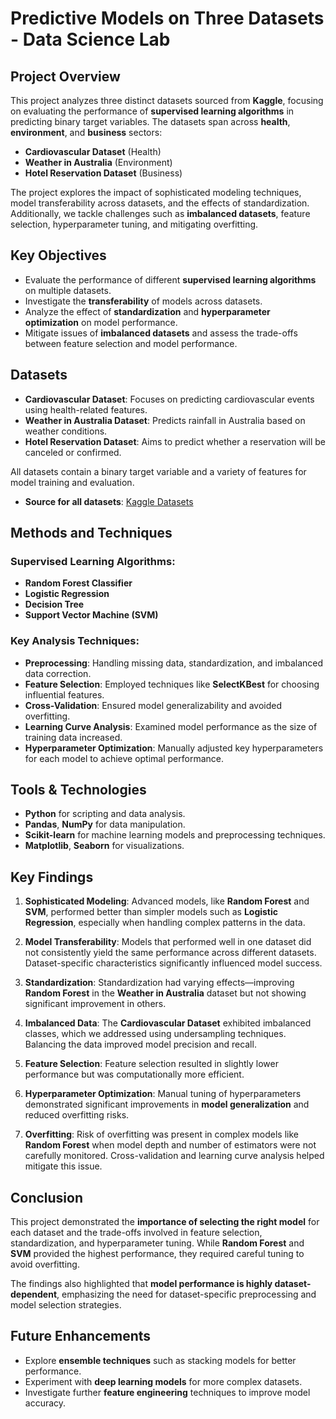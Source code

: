 # Predictive Models on Three Datasets - Data Science Lab

## Project Overview
This project analyzes three distinct datasets sourced from **Kaggle**, focusing on evaluating the performance of **supervised learning algorithms** in predicting binary target variables. The datasets span across **health**, **environment**, and **business** sectors:
- **Cardiovascular Dataset** (Health)
- **Weather in Australia** (Environment)
- **Hotel Reservation Dataset** (Business)

The project explores the impact of sophisticated modeling techniques, model transferability across datasets, and the effects of standardization. Additionally, we tackle challenges such as **imbalanced datasets**, feature selection, hyperparameter tuning, and mitigating overfitting.

## Key Objectives
- Evaluate the performance of different **supervised learning algorithms** on multiple datasets.
- Investigate the **transferability** of models across datasets.
- Analyze the effect of **standardization** and **hyperparameter optimization** on model performance.
- Mitigate issues of **imbalanced datasets** and assess the trade-offs between feature selection and model performance.

## Datasets
- **Cardiovascular Dataset**: Focuses on predicting cardiovascular events using health-related features.
- **Weather in Australia Dataset**: Predicts rainfall in Australia based on weather conditions.
- **Hotel Reservation Dataset**: Aims to predict whether a reservation will be canceled or confirmed.

All datasets contain a binary target variable and a variety of features for model training and evaluation.

- **Source for all datasets**: [Kaggle Datasets](https://www.kaggle.com/datasets)

## Methods and Techniques
### Supervised Learning Algorithms:
- **Random Forest Classifier**
- **Logistic Regression**
- **Decision Tree**
- **Support Vector Machine (SVM)**

### Key Analysis Techniques:
- **Preprocessing**: Handling missing data, standardization, and imbalanced data correction.
- **Feature Selection**: Employed techniques like **SelectKBest** for choosing influential features.
- **Cross-Validation**: Ensured model generalizability and avoided overfitting.
- **Learning Curve Analysis**: Examined model performance as the size of training data increased.
- **Hyperparameter Optimization**: Manually adjusted key hyperparameters for each model to achieve optimal performance.

## Tools & Technologies
- **Python** for scripting and data analysis.
- **Pandas**, **NumPy** for data manipulation.
- **Scikit-learn** for machine learning models and preprocessing techniques.
- **Matplotlib**, **Seaborn** for visualizations.

## Key Findings
1. **Sophisticated Modeling**: Advanced models, like **Random Forest** and **SVM**, performed better than simpler models such as **Logistic Regression**, especially when handling complex patterns in the data.
   
2. **Model Transferability**: Models that performed well in one dataset did not consistently yield the same performance across different datasets. Dataset-specific characteristics significantly influenced model success.

3. **Standardization**: Standardization had varying effects—improving **Random Forest** in the **Weather in Australia** dataset but not showing significant improvement in others.

4. **Imbalanced Data**: The **Cardiovascular Dataset** exhibited imbalanced classes, which we addressed using undersampling techniques. Balancing the data improved model precision and recall.

5. **Feature Selection**: Feature selection resulted in slightly lower performance but was computationally more efficient.

6. **Hyperparameter Optimization**: Manual tuning of hyperparameters demonstrated significant improvements in **model generalization** and reduced overfitting risks.

7. **Overfitting**: Risk of overfitting was present in complex models like **Random Forest** when model depth and number of estimators were not carefully monitored. Cross-validation and learning curve analysis helped mitigate this issue.

## Conclusion
This project demonstrated the **importance of selecting the right model** for each dataset and the trade-offs involved in feature selection, standardization, and hyperparameter tuning. While **Random Forest** and **SVM** provided the highest performance, they required careful tuning to avoid overfitting.

The findings also highlighted that **model performance is highly dataset-dependent**, emphasizing the need for dataset-specific preprocessing and model selection strategies.

## Future Enhancements
- Explore **ensemble techniques** such as stacking models for better performance.
- Experiment with **deep learning models** for more complex datasets.
- Investigate further **feature engineering** techniques to improve model accuracy.

